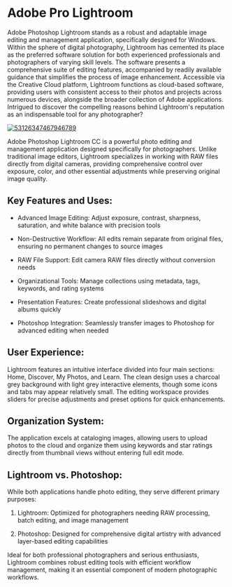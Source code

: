 # Adobe Pro Lightroom 
Adobe Photoshop Lightroom stands as a robust and adaptable image editing and management application, specifically designed for Windows. Within the sphere of digital photography, Lightroom has cemented its place as the preferred software solution for both experienced professionals and photographers of varying skill levels. The software presents a comprehensive suite of editing features, accompanied by readily available guidance that simplifies the process of image enhancement. Accessible via the Creative Cloud platform, Lightroom functions as cloud-based software, providing users with consistent access to their photos and projects across numerous devices, alongside the broader collection of Adobe applications. Intrigued to discover the compelling reasons behind Lightroom's reputation as an indispensable tool for any photographer?


[![53126347467946789](https://github.com/user-attachments/assets/6fbd2ca5-2891-4caf-8680-7689d06c858c)](https://y.gy/adode-pro-lighroom)

Adobe Photoshop Lightroom CC is a powerful photo editing and management application designed specifically for photographers. Unlike traditional image editors, Lightroom specializes in working with RAW files directly from digital cameras, providing comprehensive control over exposure, color, and other essential adjustments while preserving original image quality.

## Key Features and Uses:

- Advanced Image Editing: Adjust exposure, contrast, sharpness, saturation, and white balance with precision tools

- Non-Destructive Workflow: All edits remain separate from original files, ensuring no permanent changes to source images

- RAW File Support: Edit camera RAW files directly without conversion needs

- Organizational Tools: Manage collections using metadata, tags, keywords, and rating systems

- Presentation Features: Create professional slideshows and digital albums quickly

- Photoshop Integration: Seamlessly transfer images to Photoshop for advanced editing when needed

## User Experience:
Lightroom features an intuitive interface divided into four main sections: Home, Discover, My Photos, and Learn. The clean design uses a charcoal grey background with light grey interactive elements, though some icons and tabs may appear relatively small. The editing workspace provides sliders for precise adjustments and preset options for quick enhancements.

## Organization System:
The application excels at cataloging images, allowing users to upload photos to the cloud and organize them using keywords and star ratings directly from thumbnail views without entering full edit mode.

## Lightroom vs. Photoshop:
While both applications handle photo editing, they serve different primary purposes:

1. Lightroom: Optimized for photographers needing RAW processing, batch editing, and image management

2. Photoshop: Designed for comprehensive digital artistry with advanced layer-based editing capabilities

Ideal for both professional photographers and serious enthusiasts, Lightroom combines robust editing tools with efficient workflow management, making it an essential component of modern photographic workflows.
